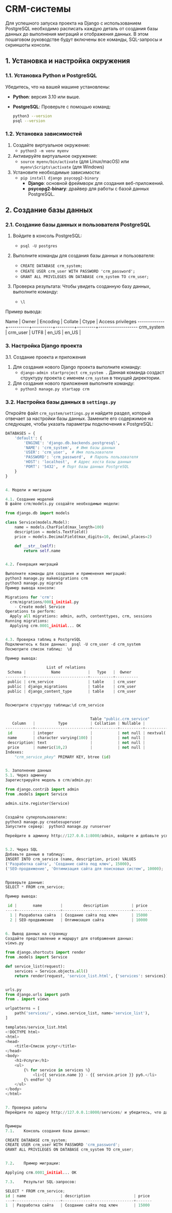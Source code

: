 # CRM-системы

Для успешного запуска проекта на Django с использованием PostgreSQL необходимо расписать каждую деталь от создания базы данных до выполнения миграций и отображения данных. В этом пошаговом руководстве будут включены все команды, SQL-запросы и скриншоты консоли.


## 1. Установка и настройка окружения

### 1.1. Установка Python и PostgreSQL

Убедитесь, что на вашей машине установлены:

- **Python**: версия 3.10 или выше.
- **PostgreSQL**: Проверьте с помощью команд:

  ```bash
  python3 --version
  psql --version


### 1.2. Установка зависимостей

1. Создайте виртуальное окружение:
   - `python3 -m venv myenv`
2. Активируйте виртуальное окружение:
   - `source myenv/bin/activate` (для Linux/macOS) или `myenv\Scripts\activate` (для Windows)
3. Установите необходимые зависимости:
   - `pip install django psycopg2-binary`
     - **Django**: основной фреймворк для создания веб-приложений.
     - **psycopg2-binary**: драйвер для работы с базой данных PostgreSQL.


## 2. Создание базы данных

### 2.1. Создание базы данных и пользователя PostgreSQL

1. Войдите в консоль PostgreSQL:
   - `psql -U postgres`

2. Выполните команды для создания базы данных и пользователя:
   - `CREATE DATABASE crm_system;`
   - `CREATE USER crm_user WITH PASSWORD 'crm_password';`
   - `GRANT ALL PRIVILEGES ON DATABASE crm_system TO crm_user;`

3. Проверка результата:
   Чтобы увидеть созданную базу данных, выполните команду:
   - `\l`

Пример вывода:

 Name        | Owner    | Encoding | Collate | Ctype   | Access privileges
-------------+----------+----------+---------+---------+-------------------
 crm_system  | crm_user | UTF8     | en_US   | en_US   |


### 3. Настройка Django проекта

3.1. Создание проекта и приложения

1. Для создания нового Django проекта выполните команду:
   - `django-admin startproject crm_system .`
   Данная команда создаст структуру проекта с именем `crm_system` в текущей директории.
2. Для создания нового приложения выполните команду:
   - `python3 manage.py startapp crm`


### 3.2. Настройка базы данных в `settings.py`

Откройте файл `crm_system/settings.py` и найдите раздел, который отвечает за настройки базы данных. Замените его содержимое на следующее, чтобы указать параметры подключения к PostgreSQL:

```python
DATABASES = {
    'default': {
        'ENGINE': 'django.db.backends.postgresql',
        'NAME': 'crm_system',  # Имя базы данных
        'USER': 'crm_user',  # Имя пользователя
        'PASSWORD': 'crm_password',  # Пароль пользователя
        'HOST': 'localhost',  # Адрес хоста базы данных
        'PORT': '5432',  # Порт базы данных PostgreSQL
    }
}


4. Модели и миграции

4.1. Создание моделей
В файле crm/models.py создайте необходимые модели:

from django.db import models

class Service(models.Model):
    name = models.CharField(max_length=100)
    description = models.TextField()
    price = models.DecimalField(max_digits=10, decimal_places=2)

    def __str__(self):
        return self.name


4.2. Генерация миграций

Выполните команды для создания и применения миграций:
python3 manage.py makemigrations crm
python3 manage.py migrate
Пример вывода консоли:

Migrations for 'crm':
  crm/migrations/0001_initial.py
    - Create model Service
Operations to perform:
  Apply all migrations: admin, auth, contenttypes, crm, sessions
Running migrations:
  Applying crm.0001_initial... OK


4.3. Проверка таблиц в PostgreSQL
Подключитесь к базе данных:  psql -U crm_user -d crm_system
Посмотрите список таблиц:  \d

Пример вывода:

                  List of relations
 Schema |           Name            |   Type   |  Owner
--------+---------------------------+----------+----------
 public | crm_service               | table    | crm_user
 public | django_migrations         | table    | crm_user
 public | django_content_type       | table    | crm_user


Посмотрите структуру таблицы:\d crm_service


                                     Table "public.crm_service"
   Column   |          Type          | Collation | Nullable |              Default
------------+------------------------+-----------+----------+-----------------------------------
 id         | integer                |           | not null | nextval('crm_service_id_seq'::regclass)
 name       | character varying(100) |           | not null |
 description| text                   |           | not null |
 price      | numeric(10,2)          |           | not null |
Indexes:
    "crm_service_pkey" PRIMARY KEY, btree (id)


5. Заполнение данных
5.1. Через админку
Зарегистрируйте модель в crm/admin.py:

from django.contrib import admin
from .models import Service

admin.site.register(Service)


Создайте суперпользователя:
python3 manage.py createsuperuser
Запустите сервер:  python3 manage.py runserver

Перейдите в админку http://127.0.0.1:8000/admin, войдите и добавьте услуги.


5.2. Через SQL
Добавьте данные в таблицу:
INSERT INTO crm_service (name, description, price) VALUES 
('Разработка сайта', 'Создание сайта под ключ', 15000),
('SEO-продвижение', 'Оптимизация сайта для поисковых систем', 10000);


Проверьте данные:
SELECT * FROM crm_service;

Пример вывода:

 id |       name        |         description          | price
----+-------------------+------------------------------+--------
  1 | Разработка сайта  | Создание сайта под ключ      | 15000
  2 | SEO-продвижение   | Оптимизация сайта            | 10000


6. Вывод данных на страницу
Создайте представление и маршрут для отображения данных:
views.py

from django.shortcuts import render
from .models import Service

def service_list(request):
    services = Service.objects.all()
    return render(request, 'service_list.html', {'services': services})


urls.py
from django.urls import path
from . import views

urlpatterns = [
    path('services/', views.service_list, name='service_list'),
]

templates/service_list.html
<!DOCTYPE html>
<html>
<head>
    <title>Список услуг</title>
</head>
<body>
    <h1>Услуги</h1>
    <ul>
        {% for service in services %}
            <li>{{ service.name }} - {{ service.price }} руб.</li>
        {% endfor %}
    </ul>
</body>
</html>


7. Проверка работы
Перейдите по адресу http://127.0.0.1:8000/services/ и убедитесь, что данные отображаются.


Примеры
7.1.	Консоль создания базы данных:

CREATE DATABASE crm_system;
CREATE USER crm_user WITH PASSWORD 'crm_password';
GRANT ALL PRIVILEGES ON DATABASE crm_system TO crm_user;


7.2.	Пример миграции:

Applying crm.0001_initial... OK

7.3.	Результат SQL-запросов:

SELECT * FROM crm_service;
id | name               | description                   | price
---+--------------------+-------------------------------+-------
1  | Разработка сайта   | Создание сайта под ключ       | 15000